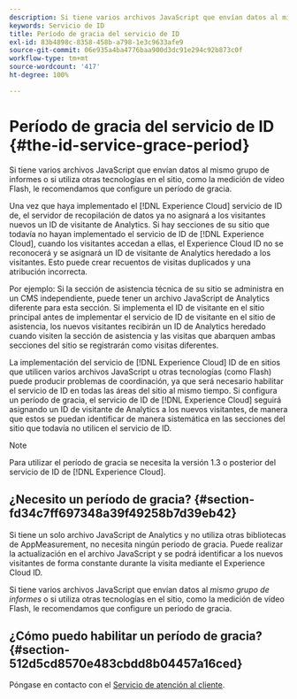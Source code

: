 ```yaml
---
description: Si tiene varios archivos JavaScript que envían datos al mismo grupo de informes o si utiliza otras tecnologías en el sitio, como la medición de vídeo Flash, le recomendamos que configure un período de gracia.
keywords: Servicio de ID
title: Período de gracia del servicio de ID
exl-id: 83b4898c-8358-458b-a798-1e3c9633afe9
source-git-commit: 06e935a4ba4776baa900d3dc91e294c92b873c0f
workflow-type: tm+mt
source-wordcount: '417'
ht-degree: 100%

---
```


# Período de gracia del servicio de ID {#the-id-service-grace-period}

Si tiene varios archivos JavaScript que envían datos al mismo grupo de informes o si utiliza otras tecnologías en el sitio, como la medición de vídeo Flash, le recomendamos que configure un período de gracia.

Una vez que haya implementado el [!DNL Experience Cloud] servicio de ID de, el servidor de recopilación de datos ya no asignará a los visitantes nuevos un ID de visitante de Analytics. Si hay secciones de su sitio que todavía no hayan implementado el servicio de ID de [!DNL Experience Cloud], cuando los visitantes accedan a ellas, el Experience Cloud ID no se reconocerá y se asignará un ID de visitante de Analytics heredado a los visitantes. Esto puede crear recuentos de visitas duplicados y una atribución incorrecta.

Por ejemplo: Si la sección de asistencia técnica de su sitio se administra en un CMS independiente, puede tener un archivo JavaScript de Analytics diferente para esta sección. Si implementa el ID de visitante en el sitio principal antes de implementar el servicio de ID de visitante en el sitio de asistencia, los nuevos visitantes recibirán un ID de Analytics heredado cuando visiten la sección de asistencia y las visitas que abarquen ambas secciones del sitio se registrarán como visitas diferentes.

La implementación del servicio de [!DNL Experience Cloud] ID de en sitios que utilicen varios archivos JavaScript u otras tecnologías (como Flash) puede producir problemas de coordinación, ya que será necesario habilitar el servicio de ID en todas las áreas del sitio al mismo tiempo. Si configura un período de gracia, el servicio de ID de [!DNL Experience Cloud] seguirá asignando un ID de visitante de Analytics a los nuevos visitantes, de manera que estos se puedan identificar de manera sistemática en las secciones del sitio que todavía no utilicen el servicio de ID.

>[!NOTE]
>
>Para utilizar el período de gracia se necesita la versión 1.3 o posterior del servicio de ID de [!DNL Experience Cloud].

## ¿Necesito un período de gracia? {#section-fd34c7ff697348a39f49258b7d39eb42}

Si tiene un solo archivo JavaScript de Analytics y no utiliza otras bibliotecas de AppMeasurement, no necesita ningún periodo de gracia. Puede realizar la actualización en el archivo JavaScript y se podrá identificar a los nuevos visitantes de forma constante durante la visita mediante el Experience Cloud ID.

Si tiene varios archivos JavaScript que envían datos al *mismo grupo de informes* o si utiliza otras tecnologías en el sitio, como la medición de vídeo Flash, le recomendamos que configure un periodo de gracia.

## ¿Cómo puedo habilitar un período de gracia?   {#section-512d5cd8570e483cbdd8b04457a16ced}

Póngase en contacto con el [Servicio de atención al cliente](https://helpx.adobe.com/es/marketing-cloud/contact-support.html).
